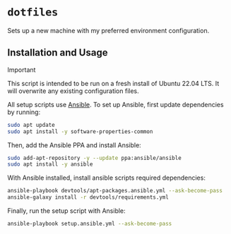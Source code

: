 # `dotfiles`

Sets up a new machine with my preferred environment configuration.

## Installation and Usage

> [!IMPORTANT]
> This script is intended to be run on a fresh install of Ubuntu 22.04 LTS. It will overwrite any existing configuration files.

All setup scripts use [Ansible](https://docs.ansible.com/). To set up Ansible, first update dependencies by running:

```bash
sudo apt update 
sudo apt install -y software-properties-common
```

Then, add the Ansible PPA and install Ansible:

```bash
sudo add-apt-repository -y --update ppa:ansible/ansible
sudo apt install -y ansible
```

With Ansible installed, install ansible scripts required dependencies:

```bash
ansible-playbook devtools/apt-packages.ansible.yml --ask-become-pass
ansible-galaxy install -r devtools/requirements.yml
```

Finally, run the setup script with Ansible:

```bash
ansible-playbook setup.ansible.yml --ask-become-pass
```
